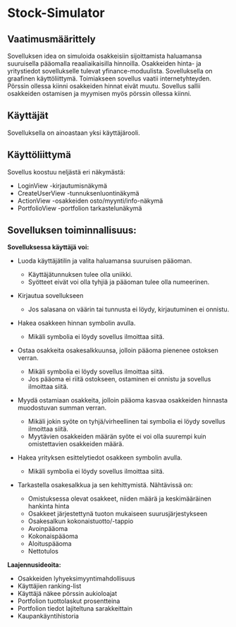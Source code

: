 # Stock-Simulator

## Vaatimusmäärittely

Sovelluksen idea on simuloida osakkeisiin sijoittamista haluamansa suuruisella pääomalla reaaliaikaisilla hinnoilla. 
Osakkeiden hinta- ja yritystiedot sovellukselle tulevat yfinance-moduulista. Sovelluksella on graafinen käyttöliittymä. Toimiakseen sovellus vaatii internetyhteyden. Pörssin ollessa kiinni osakkeiden hinnat eivät muutu. Sovellus sallii osakkeiden ostamisen ja myymisen myös pörssin ollessa kiinni.

## Käyttäjät

Sovelluksella on ainoastaan yksi käyttäjärooli.

## Käyttöliittymä

Sovellus koostuu neljästä eri näkymästä:
- LoginView -kirjautumisnäkymä
- CreateUserView -tunnuksenluontinäkymä
- ActionView -osakkeiden osto/myynti/info-näkymä
- PortfolioView -portfolion tarkastelunäkymä


## Sovelluksen toiminnallisuus:

**Sovelluksessa käyttäjä voi:**


- Luoda käyttäjätilin ja valita haluamansa suuruisen pääoman.
    - Käyttäjätunnuksen tulee olla uniikki.
    - Syötteet eivät voi olla tyhjiä ja pääoman tulee olla numeerinen.
- Kirjautua sovellukseen
    - Jos salasana on väärin tai tunnusta ei löydy, kirjautuminen ei onnistu.
- Hakea osakkeen hinnan symbolin avulla.
    - Mikäli symbolia ei löydy sovellus ilmoittaa siitä.
- Ostaa osakkeita osakesalkkuunsa, jolloin pääoma pienenee ostoksen verran.
    -  Mikäli symbolia ei löydy sovellus ilmoittaa siitä.
    - Jos pääoma ei riitä ostokseen, ostaminen ei onnistu ja sovellus ilmoittaa siitä.

- Myydä ostamiaan osakkeita, jolloin pääoma kasvaa osakkeiden hinnasta muodostuvan summan verran.
    - Mikäli jokin syöte on tyhjä/virheellinen tai symbolia ei löydy sovellus ilmoittaa siitä.
    - Myytävien osakkeiden määrän syöte ei voi olla suurempi kuin omistettavien osakkeiden määrä. 
- Hakea yrityksen esittelytiedot osakkeen symbolin avulla.
    - Mikäli symbolia ei löydy sovellus ilmoittaa siitä.
- Tarkastella osakesalkkua ja sen kehittymistä. Nähtävissä on:
    - Omistuksessa olevat osakkeet, niiden määrä ja keskimääräinen hankinta hinta
    - Osakkeet järjestettynä tuoton mukaiseen suurusjärjestykseen
    - Osakesalkun kokonaistuotto/-tappio
    - Avoinpääoma
    - Kokonaispääoma
    - Aloituspääoma
    - Nettotulos
    


**Laajennusideoita:**

- Osakkeiden lyhyeksimyyntimahdollisuus
- Käyttäjien ranking-list
- Käyttäjä näkee pörssin aukioloajat
- Portfolion tuottolaskut prosentteina
- Portfolion tiedot lajiteltuna sarakkeittain
- Kaupankäyntihistoria
